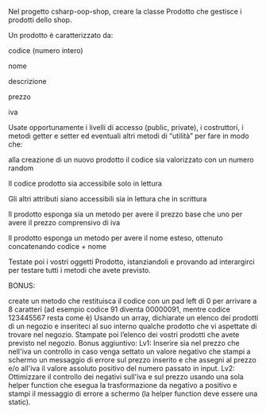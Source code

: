 Nel progetto csharp-oop-shop, creare la classe Prodotto che gestisce i prodotti dello shop.

Un prodotto è caratterizzato da:

codice (numero intero)

nome

descrizione

prezzo

iva

Usate opportunamente i livelli di accesso (public, private), i costruttori, i metodi getter e setter ed eventuali altri metodi di “utilità” per fare in modo che:

alla creazione di un nuovo prodotto il codice sia valorizzato con un numero random

Il codice prodotto sia accessibile solo in lettura

Gli altri attributi siano accessibili sia in lettura che in scrittura

Il prodotto esponga sia un metodo per avere il prezzo base che uno per avere il prezzo comprensivo di iva

Il prodotto esponga un metodo per avere il nome esteso, ottenuto concatenando codice + nome

Testate poi i vostri oggetti Prodotto, istanziandoli e provando ad interargirci per testare tutti i metodi che avete previsto.

BONUS:

create un metodo che restituisca il codice con un pad left di 0 per arrivare a 8 caratteri (ad esempio codice 91 diventa 00000091, mentre codice 123445567 resta come è)
Usando un array, dichiarate un elenco dei prodotti di un negozio e inseriteci al suo interno qualche prodotto che vi aspettate di trovare nel negozio. Stampate poi l’elenco dei vostri prodotti che avete previsto nel negozio.
Bonus aggiuntivo: Lv1: Inserire sia nel prezzo che nell'iva un controllo in caso venga settato un valore negativo che stampi a schermo un messaggio di errore sul prezzo inserito e che assegni al prezzo e/o all'iva il valore assoluto positivo del numero passato in input. Lv2: Ottimizzare il controllo dei negativi sull'iva e sul prezzo usando una sola helper function che esegua la trasformazione da negativo a positivo e stampi il messaggio di errore a schermo (la helper function deve essere una static).
